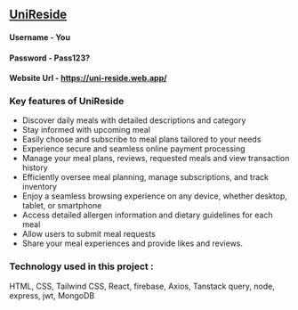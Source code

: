 ## [UniReside]('https://uni-reside.web.app/')

#### Username - You
#### Password - Pass123?

#### Website Url - https://uni-reside.web.app/

### Key features of UniReside ###
- Discover daily meals with detailed descriptions and category
- Stay informed with upcoming meal
- Easily choose and subscribe to meal plans tailored to your needs
- Experience secure and seamless online payment processing
- Manage your meal plans, reviews, requested meals and view transaction history
- Efficiently oversee meal planning, manage subscriptions, and track inventory
- Enjoy a seamless browsing experience on any device, whether desktop, tablet, or smartphone
- Access detailed allergen information and dietary guidelines for each meal
-  Allow users to submit meal requests 
- Share your meal experiences and provide likes and reviews.

### Technology used in this project : ###
HTML, CSS, Tailwind CSS, React, firebase, Axios, Tanstack query, node, express, jwt, MongoDB
